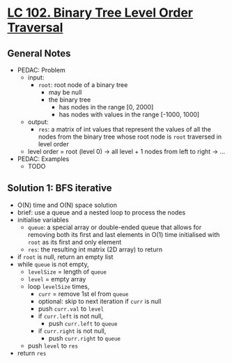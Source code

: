 # [LC 102. Binary Tree Level Order Traversal](https://leetcode.com/problems/binary-tree-level-order-traversal/)

## General Notes

- PEDAC: Problem
  - input:
    - `root`: root node of a binary tree
      - may be null
      - the binary tree
        - has nodes in the range \[0, 2000]
        - has nodes with values in the range \[-1000, 1000]
  - output:
    - `res`: a matrix of int values that represent the values of all the nodes from the binary tree whose root node is `root` traversed in level order
  - level order =  root (level 0) -> all level + 1 nodes from left to right -> ...
- PEDAC: Examples
  - TODO

## Solution 1: BFS iterative

- O(N) time and O(N) space solution
- brief: use a queue and a nested loop to process the nodes
- initialise variables
  - `queue`: a special array or double-ended queue that allows for removing both its first and last elements in O(1) time initialised with `root` as its first and only element
  - `res`: the resulting int matrix (2D array) to return
- if `root` is null, return an empty list
- while `queue` is not empty,
  - `levelSize` = length of `queue`
  - `level` = empty array
  - loop `levelSize` times,
    - `curr` = remove 1st el from `queue`
    - optional: skip to next iteration if `curr` is null
    - push `curr.val` to `level`
    - if `curr.left` is not null,
      - push `curr.left` to `queue`
    - if `curr.right` is not null,
      - push `curr.right` to `queue`
  - push `level` to `res`
- return `res`
